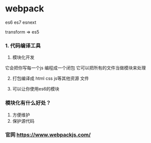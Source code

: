 # webpack

es6
es7
esnext

transform =>  es5

### 1. 代码编译工具

1. 模块化开发

它会把你写每一个js 编程成一个闭包
它可以把所有的文件当做模块来处理

2. 打包编译成 html css js等其他资源 文件

3. 可以让你使用es6的模块

### 模块化有什么好处？

1. 方便维护
2. 保护源代码

### 官网 https://www.webpackjs.com/

